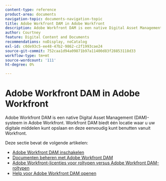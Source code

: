 ```yaml
---
content-type: reference
product-area: documents
navigation-topic: documents-navigation-topic
title: Adobe Workfront DAM in Adobe Workfront
description: Adobe Workfront DAM is een native Digital Asset Management (DAM)-systeem in Adobe Workfront. Workfront DAM biedt één locatie waar u uw digitale middelen kunt opslaan en deze eenvoudig kunt benutten vanuit Workfront.
author: Courtney
feature: Digital Content and Documents
recommendations: noDisplay, noCatalog
exl-id: c0de93c5-ee48-47b2-9862-c2f1993cae24
source-git-commit: 752caa1d94a09871b97a11400d83f28853118d33
workflow-type: tm+mt
source-wordcount: '111'
ht-degree: 0%

---
```


# Adobe Workfront DAM in Adobe Workfront

Adobe Workfront DAM is een native Digital Asset Management (DAM)-systeem in Adobe Workfront. Workfront DAM biedt één locatie waar u uw digitale middelen kunt opslaan en deze eenvoudig kunt benutten vanuit Workfront.

Deze sectie bevat de volgende artikelen:

* [Adobe Workfront DAM inschakelen](../../documents/workfront-dam-within-workfront/enable-wf-dam.md)
* [Documenten beheren met Adobe Workfront DAM](../../documents/workfront-dam-within-workfront/manage-docs-with-wf-dam.md)
* [Adobe Workfront-licenties voor roltypen versus Adobe Workfront DAM-roltypen](../../documents/workfront-dam-within-workfront/difference-between-wf-dam-role-types.md)
* [Help voor Adobe Workfront DAM openen](../../documents/workfront-dam-within-workfront/access-help--workfront-dam.md)
